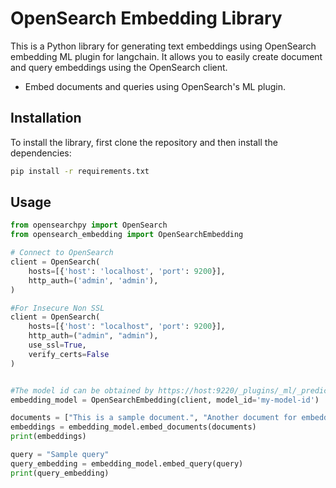 # OpenSearch Embedding Library

This is a Python library for generating text embeddings using OpenSearch embedding ML plugin for langchain.
It allows you to easily create document and query embeddings using the OpenSearch client.

- Embed documents and queries using OpenSearch's ML plugin.

## Installation

To install the library, first clone the repository and then install the dependencies:

```bash
pip install -r requirements.txt
```

## Usage
```python
from opensearchpy import OpenSearch
from opensearch_embedding import OpenSearchEmbedding

# Connect to OpenSearch
client = OpenSearch(
    hosts=[{'host': 'localhost', 'port': 9200}],
    http_auth=('admin', 'admin'),
)

#For Insecure Non SSL
client = OpenSearch(
    hosts=[{'host': "localhost", 'port': 9200}],
    http_auth=("admin", "admin"),
    use_ssl=True,
    verify_certs=False
)


#The model id can be obtained by https://host:9220/_plugins/_ml/_predict/text_embedding/MODEL_ID"
embedding_model = OpenSearchEmbedding(client, model_id='my-model-id')

documents = ["This is a sample document.", "Another document for embedding."]
embeddings = embedding_model.embed_documents(documents)
print(embeddings)

query = "Sample query"
query_embedding = embedding_model.embed_query(query)
print(query_embedding)
```


